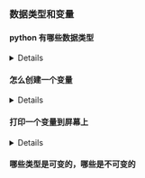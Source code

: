 ### 数据类型和变量

#### python 有哪些数据类型

<details>

```python
bool # 布尔
int # 整数
str # 字符串
float # 浮点数
list # 列表
set # 集合
dict # 字典
tuple # 元组
None # 空
```

</details>

#### 怎么创建一个变量

<details>

```python
a = True
b = 1
c = 'c'
d = 1.1
e = [1]
f = {'f'} # f = set('f')
g = {'g': 1}
h = ('h1', 'h2')
i = None
```

</details>

#### 打印一个变量到屏幕上

<details>

```python
print('hello world')
```

</details>

#### 哪些类型是可变的，哪些是不可变的